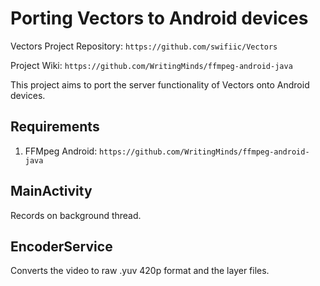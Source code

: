 # Porting Vectors to Android devices

Vectors Project Repository: `https://github.com/swifiic/Vectors`

Project Wiki: `https://github.com/WritingMinds/ffmpeg-android-java`

This project aims to port the server functionality of Vectors onto Android devices.

## Requirements

1. FFMpeg Android: `https://github.com/WritingMinds/ffmpeg-android-java`

## MainActivity

Records on background thread.

## EncoderService

Converts the video to raw .yuv 420p format and the layer files.
